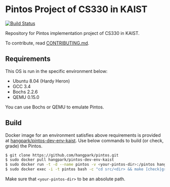 # Pintos Project of CS330 in KAIST

[![Build Status](https://travis-ci.org/hangpark/pintos.svg?branch=develop)](https://travis-ci.org/hangpark/pintos)

Repository for Pintos implementation project of CS330 in KAIST.

To contribute, read [CONTRIBUTING.md](CONTRIBUTING.md).

## Requirements

This OS is run in the specific environment below:

- Ubuntu 8.04 (Hardy Heron)
- GCC 3.4
- Bochs 2.2.6
- QEMU 0.15.0

You can use Bochs or QEMU to emulate Pintos.

## Build

Docker image for an environment satisfies above requirements is provided at [hangpark/pintos-dev-env-kaist](https://hub.docker.com/r/hangpark/pintos-dev-env-kaist/). Use below commands to build (or check, grade) the Pintos.

```bash
$ git clone https://github.com/hangpark/pintos.git
$ sudo docker pull hangpark/pintos-dev-env-kaist
$ sudo docker run -t -d --name pintos -v <your-pintos-dir>:/pintos hangpark/pintos-dev-env-kaist
$ sudo docker exec -i -t pintos bash -c "cd src/<dir> && make [check|grade]"
```

Make sure that `<your-pintos-dir>` to be an absolute path.

